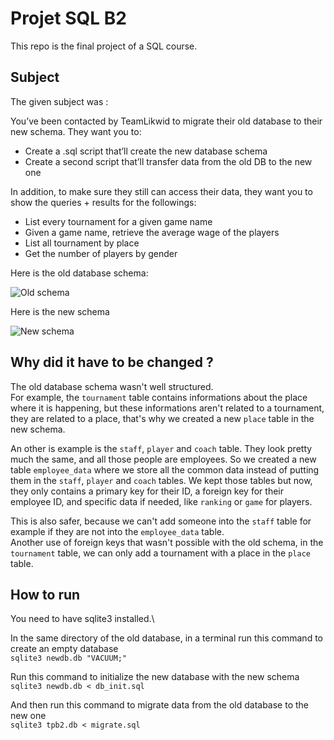 # Projet SQL B2
This repo is the final project of a SQL course.

## Subject

The given subject was :

You’ve been contacted by TeamLikwid to migrate their old database to their new schema.
They want you to:
- Create a .sql script that’ll create the new database schema
- Create a second script that’ll transfer data from the old DB to the new one

In addition, to make sure they still can access their data, they want you to show the queries + results for the followings:
- List every tournament for a given game name
- Given a game name, retrieve the average wage of the players
- List all tournament by place
- Get the number of players by gender

Here is the old database schema:

![Old schema](https://user-images.githubusercontent.com/59230262/214812074-a0aca6a2-bc23-45f8-848d-3e6de00c8b48.png)

Here is the new schema

![New schema](https://user-images.githubusercontent.com/59230262/214812633-c1254f12-c400-4ba9-b3b0-30038e7dcca8.png)

## Why did it have to be changed ?

The old database schema wasn't well structured.\
For example, the `tournament` table contains informations about the place where it is happening, but these informations aren't related to a tournament, they are related to a place, that's why we created a new `place` table in the new schema.

An other is example is the `staff`, `player` and `coach` table. They look pretty much the same, and all those people are employees. So we created a new table `employee_data` where we store all the common data instead of putting them in the `staff`, `player` and `coach` tables.
We kept those tables but now, they only contains a primary key for their ID, a foreign key for their employee ID, and specific data if needed, like `ranking` or `game` for players.

This is also safer, because we can't add someone into the `staff` table for example if they are not into the `employee_data` table.\
Another use of foreign keys that wasn't possible with the old schema, in the `tournament` table, we can only add a tournament with a place in the `place` table.


## How to run

You need to have sqlite3 installed.\

In the same directory of the old database, in a terminal run this command to create an empty database\
```sqlite3 newdb.db "VACUUM;"```

Run this command to initialize the new database with the new schema\
```sqlite3 newdb.db < db_init.sql```

And then run this command to migrate data from the old database to the new one\
```sqlite3 tpb2.db < migrate.sql```
